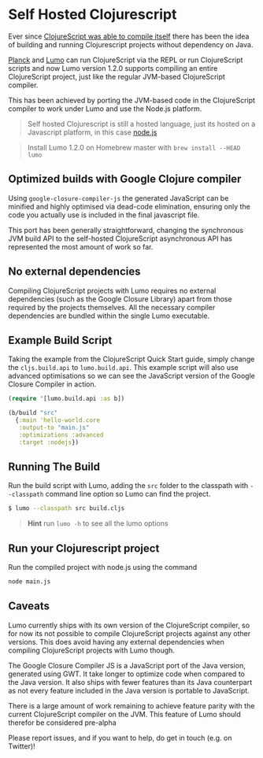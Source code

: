 # Self Hosted Clojurescript

Ever since [ClojureScript was able to compile itself](http://swannodette.github.io/2015/07/29/clojurescript-17) there has been the idea of building and running Clojurescript projects without dependency on Java. 

[Planck](http://planck-repl.org/) and [Lumo](https://github.com/anmonteiro/lumo) can run ClojureScript via the REPL or run ClojureScript scripts and now Lumo version 1.2.0 supports compiling an entire ClojureScript project, just like the regular JVM-based ClojureScript compiler. 

This has been achieved by porting the JVM-based code in the ClojureScript compiler to work under Lumo and use the Node.js platform. 

> Self hosted Clojurescript is still a hosted language, just its hosted on a Javascript platform, in this case [node.js](https://nodejs.org/)

> Install Lumo 1.2.0 on Homebrew master with `brew install --HEAD lumo`


## Optimized builds with Google Clojure compiler

Using `google-closure-compiler-js` the generated JavaScript can be minified and highly optimised via dead-code elimination, ensuring only the code you actually use is included in the final javascript file.


This port has been generally straightforward, changing the synchronous JVM build API to the self-hosted ClojureScript asynchronous API has represented the most amount of work so far.


## No external dependencies

Compiling ClojureScript projects with Lumo requires no external dependencies (such as the Google Closure Library) apart from those required by the projects themselves.  All the necessary compiler dependencies are bundled within the single Lumo executable.

## Example Build Script

Taking the example from the ClojureScript Quick Start guide, simply change the `cljs.build.api` to `lumo.build.api`.  This example script will also use advanced optimisations so we can see the JavaScript version of the Google Closure Compiler in action.

```clojure
(require '[lumo.build.api :as b])

(b/build "src"
  {:main 'hello-world.core
   :output-to "main.js"
   :optimizations :advanced
   :target :nodejs})
```

## Running The Build

Run the build script with Lumo, adding the `src` folder to the classpath with `--classpath` command line option so Lumo can find the project.

```bash
$ lumo --classpath src build.cljs
```


> **Hint** run `lumo -h` to see all the lumo options

## Run your Clojurescript project

Run the compiled project with node.js using the command

```bash
node main.js
```

## Caveats

Lumo currently ships with its own version of the ClojureScript compiler, so for now its not possible to compile ClojureScript projects against any other versions. This does avoid having any external dependencies when compiling ClojureScript projects with Lumo though.

The Google Closure Compiler JS is a JavaScript port of the Java version, generated using GWT. It take longer to optimize code when compared to the Java version. It also ships with fewer features than its Java counterpart as not every feature included in the Java version is portable to JavaScript.

There is a large amount of work remaining to achieve feature parity with the current ClojureScript compiler on the JVM.  This feature of Lumo should therefor be considered pre-alpha

Please report issues, and if you want to help, do get in touch (e.g. on Twitter)!
